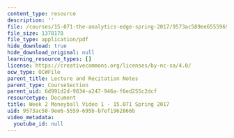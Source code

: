 ```yaml
---
content_type: resource
description: ''
file: /courses/15-071-the-analytics-edge-spring-2017/9573ac589ee65559695bb7ef1962866b_MIT15_071S17_Unit2_Moneyball.pdf
file_size: 1378178
file_type: application/pdf
hide_download: true
hide_download_original: null
learning_resource_types: []
license: https://creativecommons.org/licenses/by-nc-sa/4.0/
ocw_type: OCWFile
parent_title: Lecture and Recitation Notes
parent_type: CourseSection
parent_uid: 6d991d2d-9834-a247-946a-f6ed255c2dcf
resourcetype: Document
title: Week 2 Moneyball Video 1 - 15.071 Spring 2017
uid: 9573ac58-9ee6-5559-695b-b7ef1962866b
video_metadata:
  youtube_id: null
---
```

